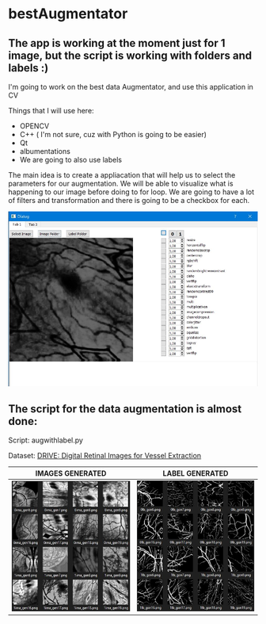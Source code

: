 # bestAugmentator
## The app is working at the moment just for 1 image, but the script is working with folders and labels :) 

I'm going to work on the best data Augmentator, and use this application in CV

Things that I will use here:
* OPENCV
* C++ ( I'm not sure, cuz with Python is going to be easier)
* Qt
* albumentations
* We are going to also use labels

The main idea is to create a appliacation that will help us to select the parameters for our augmentation. 
We will be able to visualize what is happening to our image before doing to for loop. We are going to have a lot of filters and transformation and there is going 
to be a checkbox for each.

![](res/res2.JPG)


## The script for the data augmentation is almost done:


Script: augwithlabel.py

Dataset: [DRIVE: Digital Retinal Images for Vessel Extraction](https://drive.grand-challenge.org/)

IMAGES   GENERATED         |  LABEL GENERATED
:-------------------------:|:-------------------------:
![](res/img.JPG)           |  ![](res/lbel.JPG)




